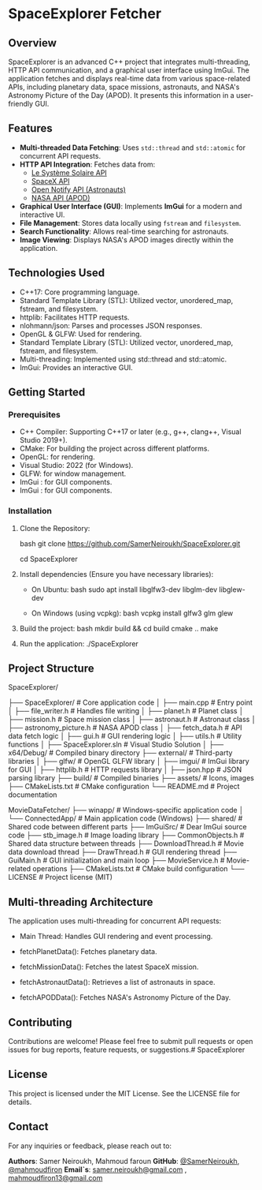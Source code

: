 # SpaceExplorer Fetcher

## Overview

SpaceExplorer is an advanced C++ project that integrates multi-threading, HTTP API communication, and a graphical user interface using ImGui. The application fetches and displays real-time data from various space-related APIs, including planetary data, space missions, astronauts, and NASA's Astronomy Picture of the Day (APOD). It presents this information in a user-friendly GUI.

## Features

- **Multi-threaded Data Fetching**: Uses `std::thread` and `std::atomic` for concurrent API requests.
- **HTTP API Integration**: Fetches data from:
  - [Le Système Solaire API](https://api.le-systeme-solaire.net/)
  - [SpaceX API](https://github.com/r-spacex/SpaceX-API)
  - [Open Notify API (Astronauts)](http://api.open-notify.org/astros.json)
  - [NASA API (APOD)](https://api.nasa.gov/)
- **Graphical User Interface (GUI)**: Implements **ImGui** for a modern and interactive UI.
- **File Management**: Stores data locally using `fstream` and `filesystem`.
- **Search Functionality**: Allows real-time searching for astronauts.
- **Image Viewing**: Displays NASA's APOD images directly within the application.
  
## Technologies Used

* C++17: Core programming language.
* Standard Template Library (STL):  Utilized vector, unordered_map, fstream, and filesystem.
* httplib:  Facilitates HTTP requests.
* nlohmann/json:  Parses and processes JSON responses.
* OpenGL & GLFW: Used for rendering.
* Standard Template Library (STL):  Utilized vector, unordered_map, fstream, and filesystem.
* Multi-threading: Implemented using std::thread and std::atomic.
* ImGui: Provides an interactive GUI.


## Getting Started

### Prerequisites

* C++ Compiler: Supporting C++17 or later (e.g., g++, clang++, Visual Studio 2019+).
* CMake:  For building the project across different platforms.
* OpenGL: for rendering.
* Visual Studio: 2022 (for Windows).
* GLFW: for window management.
* ImGui : for GUI components.
* ImGui : for GUI components.

### Installation

1. Clone the Repository:

   bash
   git clone https://github.com/SamerNeiroukh/SpaceExplorer.git
   
   cd SpaceExplorer
   

3. Install dependencies (Ensure you have necessary libraries):

    * On Ubuntu:
      bash
      sudo apt install libglfw3-dev libglm-dev libglew-dev
      

    * On Windows (using vcpkg):
      bash
      vcpkg install glfw3 glm glew
      
4. Build the project:
    bash
    mkdir build && cd build
    cmake ..
    make 
    

5. Run the application: ./SpaceExplorer

## Project Structure


SpaceExplorer/

├── SpaceExplorer/               # Core application code
│   ├── main.cpp                 # Entry point
│   ├── file_writer.h            # Handles file writing
│   ├── planet.h                 # Planet class
│   ├── mission.h                # Space mission class
│   ├── astronaut.h              # Astronaut class
│   ├── astronomy_picture.h       # NASA APOD class
│   ├── fetch_data.h              # API data fetch logic
│   ├── gui.h                     # GUI rendering logic
│   ├── utils.h                   # Utility functions
│   ├── SpaceExplorer.sln         # Visual Studio Solution
│   ├── x64/Debug/                # Compiled binary directory
├── external/                     # Third-party libraries
│   ├── glfw/                     # OpenGL GLFW library
│   ├── imgui/                    # ImGui library for GUI
│   ├── httplib.h                 # HTTP requests library
│   ├── json.hpp                   # JSON parsing library
├── build/                        # Compiled binaries
├── assets/                       # Icons, images
├── CMakeLists.txt                # CMake configuration
└── README.md                     # Project documentation

MovieDataFetcher/
├── winapp/            # Windows-specific application code
│   └── ConnectedApp/    # Main application code (Windows)
├── shared/           # Shared code between different parts
├── ImGuiSrc/         # Dear ImGui source code
├── stb_image.h       # Image loading library
├── CommonObjects.h    # Shared data structure between threads
├── DownloadThread.h   # Movie data download thread
├── DrawThread.h      # GUI rendering thread
├── GuiMain.h        # GUI initialization and main loop
├── MovieService.h     # Movie-related operations
├── CMakeLists.txt    # CMake build configuration
└── LICENSE           # Project license (MIT)


## Multi-threading Architecture

The application uses multi-threading for concurrent API requests:

* Main Thread: Handles GUI rendering and event processing.

* fetchPlanetData(): Fetches planetary data.
* fetchMissionData(): Fetches the latest SpaceX mission.
* fetchAstronautData():  Retrieves a list of astronauts in space.
* fetchAPODData():  Fetches NASA's Astronomy Picture of the Day.


## Contributing

Contributions are welcome! Please feel free to submit pull requests or open issues for bug reports, feature requests, or suggestions.# SpaceExplorer

## License

This project is licensed under the MIT License. See the LICENSE file for details.

## Contact

For any inquiries or feedback, please reach out to:

**Authors**: Samer Neiroukh, Mahmoud faroun
**GitHub**: [@SamerNeiroukh](https://github.com/SamerNeiroukh), [@mahmoudfiron](https://github.com/mahmoudfiron)
**Email`s**:  samer.neiroukh@gmail.com , ‫mahmoudfiron13@gmail.com
